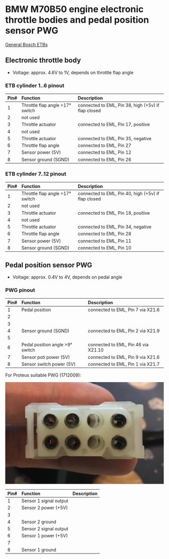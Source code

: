 # BMW M70B50 engine electronic throttle bodies and pedal position sensor PWG #

[General Bosch ETBs](https://www.bosch-motorsport.com/content/downloads/Raceparts/en-GB/51017995147518219.html)

## Electronic throttle body ##

- Voltage: approx. 4.6V to 1V, depends on throttle flap angle

### ETB cylinder 1..6 pinout ###

|Pin#|Function|Description|
|:---|:----------|:-------|
|1|Throttle flap angle >17° switch|connected to EML, Pin 38, high (+5v) if flap closed|
|2|not used||
|3|Throttle actuator|connected to EML, Pin 17, positive|
|4|not used||
|5|Throttle actuator|connected to EML, Pin 35, negative|
|6|Throttle flap angle|connected to EML, Pin 27|
|7|Sensor power (5V)|connected to EML, Pin 12|
|8|Sensor ground (SGND)|connected to EML, Pin 26|

### ETB cylinder 7..12 pinout ###

|Pin#|Function|Description|
|:---|:----------|:-------|
|1|Throttle flap angle >17° switch|connected to EML, Pin 40, high (+5v) if flap closed|
|2|not used||
|3|Throttle actuator|connected to EML, Pin 18, positive|
|4|not used||
|5|Throttle actuator|connected to EML, Pin 34, negative|
|6|Throttle flap angle|connected to EML, Pin 28|
|7|Sensor power (5V)|connected to EML, Pin 11|
|8|Sensor ground (SGND)|connected to EML, Pin 10|

## Pedal position sensor PWG ##

- Voltage: approx. 0.4V to 4V, depends on pedal angle

### PWG pinout ###

|Pin#|Function|Description|
|:---|:----------|:-------|
|1|Pedal position|connected to EML, Pin 7 via X21.6|
|2|||
|3|||
|4|Sensor ground (SGND)|connected to EML, Pin 2 via X21.9|
|5|||
|6|Pedal position angle >9° switch|connected to EML, Pin 46 via X21.10|
|7|Sensor poti power (5V)|connected to EML, Pin 9 via X21.6|
|8|Sensor switch power (5V)|connected to EML, Pin 1 via X21.7|

For Proteus suitable PWG (1712009):

<img src="pictures/pwg.jpg" title="PWG">

|Pin#|Function|Description|
|:---|:----------|:-------|
|1|Sensor 1 signal output||
|2|Sensor 2 power (+5V)||
|3|||
|4|Sensor 2 ground||
|5|Sensor 2 signal output||
|6|Sensor 1 power (+5V)||
|7|||
|8|Sensor 1 ground||
